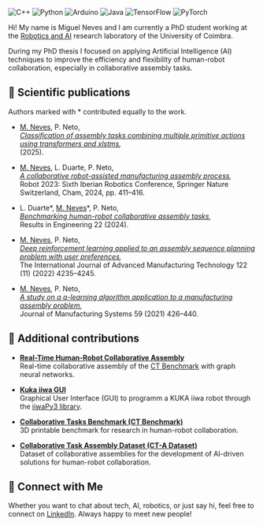 ![C++](https://img.shields.io/badge/c++-%2300599C.svg?style=for-the-badge&logo=c%2B%2B&logoColor=white)
![Python](https://img.shields.io/badge/python-3670A0?style=for-the-badge&logo=python&logoColor=ffdd54)
![Arduino](https://img.shields.io/badge/-Arduino-00979D?style=for-the-badge&logo=Arduino&logoColor=white)
![Java](https://img.shields.io/badge/java-%23ED8B00.svg?style=for-the-badge&logo=openjdk&logoColor=white)
![TensorFlow](https://img.shields.io/badge/TensorFlow-%23FF6F00.svg?style=for-the-badge&logo=TensorFlow&logoColor=white)
![PyTorch](https://img.shields.io/badge/PyTorch-%23EE4C2C.svg?style=for-the-badge&logo=PyTorch&logoColor=white)

Hi! My name is Miguel Neves and I am currently a PhD student working at the [Robotics and AI](https://github.com/Robotics-and-AI) research laboratory of the University of Coimbra.  

During my PhD thesis I focused on applying Artificial Intelligence (AI) techniques to improve the efficiency and flexibility of human-robot collaboration, especially in collaborative assembly tasks.

## 📰 Scientific publications
Authors marked with \* contributed equally to the work.

- <a name="Neves2025"></a> <ins>M. Neves</ins>, P. Neto,  
*[Classification of assembly tasks combining
multiple primitive actions using transformers and xlstms](https://doi.org/10.48550/arXiv.2505.18012),*  
(2025).

- <a name="Neves2024"></a> <ins>M. Neves</ins>, L. Duarte, P. Neto,  
*[A collaborative robot-assisted manufacturing assembly process](https://doi.org/10.1007/978-3-031-58676-7_33),*  
Robot 2023: Sixth Iberian Robotics Conference, Springer Nature Switzerland, Cham, 2024, pp. 411–416.

- <a name="Duarte2024"></a> L. Duarte\*, <ins>M. Neves</ins>\*, P. Neto,  
*[Benchmarking human-robot collaborative assembly tasks](https://doi.org/10.1016/j.rineng.2024.102042),*  
Results in Engineering 22 (2024).

- <a name="Neves2022"></a> <ins>M. Neves</ins>, P. Neto,  
*[Deep reinforcement learning applied to an assembly sequence planning problem with user preferences](https://doi.org/10.1007/s00170-022-09877-8),*  
The International Journal of Advanced Manufacturing Technology 122 (11) (2022) 4235–4245.

- <a name="Neves2022"></a> <ins>M. Neves</ins>, P. Neto,  
*[A study on a q-learning algorithm application to a manufacturing assembly problem](https://doi.org/10.1016/j.jmsy.2021.02.014),*  
Journal of Manufacturing Systems 59 (2021) 426–440.

## 🦾 Additional contributions

- **[Real-Time Human-Robot Collaborative Assembly](https://github.com/Robotics-and-AI/realtime-collaborative-assembly)**  
Real-time collaborative assembly of the [CT Benchmark](https://github.com/Robotics-and-AI/collaborative-tasks-benchmark) with graph neural networks.

- **[Kuka iiwa GUI](https://github.com/Robotics-and-AI/kuka-gui)**  
Graphical User Interface (GUI) to programm a KUKA iiwa robot through the [iiwaPy3 library](https://github.com/Modi1987/iiwaPy3).

- **[Collaborative Tasks Benchmark (CT Benchmark)](https://github.com/Robotics-and-AI/collaborative-tasks-benchmark)**  
3D printable benchmark for research in human-robot collaboration.

- **[Collaborative Task Assembly Dataset (CT-A Dataset)](https://zenodo.org/records/15491644)**  
Dataset of collaborative assemblies for the development of AI-driven solutions for human-robot collaboration.

## 🤝 Connect with Me
Whether you want to chat about tech, AI, robotics, or just say hi, feel free to connect on [LinkedIn](https://www.linkedin.com/in/miguel-neves/). Always happy to meet new people!
